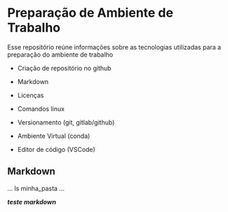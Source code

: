 # Preparação de Ambiente de Trabalho

Esse repositório reúne informações sobre as tecnologias utilizadas para a preparação do ambiente de trabalho 

- Criação de repositório no github

- Markdown

- Licenças 

- Comandos linux

- Versionamento (git, gitlab/github)

- Ambiente Virtual (conda)

- Editor de código (VSCode)

## Markdown 

...
ls minha_pasta
...

_**teste markdown**_
